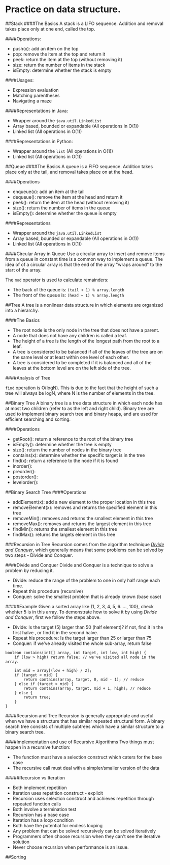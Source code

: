 Practice on data structure.
===============

##Stack
####The Basics
A stack is a LIFO sequence. Addition and removal takes place only at one end, called the top.

####Operations:

+ push(x): add an item on the top
+ pop: remove the item at the top and return it
+ peek: return the item at the top (without removing it)
+ size: return the number of items in the stack
+ isEmpty: determine whether the stack is empty

####Usages:

+ Expression evaluation
+ Matching parentheses
+ Navigating a maze

####Representations in Java:

+ Wrapper around the `java.util.LinkedList`
+ Array based, bounded or expandable (All operations in O(1))
+ Linked list (All operations in O(1))

####Representations in Python:

+ Wrapper around the `list` (All operations in O(1))
+ Linked list (All operations in O(1))

##Queue
####The Basics
A queue is a FIFO sequence. Addition takes place only at the tail, and removal takes place on at the head.

####Operations

+ enqueue(x): add an item at the tail
+ dequeue(): remove the item at the head and return it
+ peek(): return the item at the head (without removing it)
+ size(): return the number of items in the queue
+ isEmpty(): determine whether the queue is empty

####Representations

+ Wrapper around the `java.util.LinkedList`
+ Array based, bounded or expandable (All operations in O(1))
+ Linked list (All operations in O(1))

####Circular Array in Queue
Use a circular array to insert and remove items from a queue in constant time is a common way to implement a queue. The idea of of a circular array is that the end of the array "wraps around" to the start of the array.

The `mod` operator is used to calculate remainders:

+ The back of the queue is: `(tail + 1) % array.length`
+ The front of the queue is: `(head + 1) % array.length`

##Tree
A tree is a nonlinear data structure in which elements are organized into a hierarchy.

####The Basics

+ The root node is the only node in the tree that does not have a parent.
+ A node that does not have any children is called a leaf.
+ The height of a tree is the length of the longest path from the root to a leaf.
+ A tree is considered to be balanced if all of the leaves of the tree are on the same level or at least within one level of each other.
+ A tree is considered to be completed if it is balanced and all of the leaves at the bottom level are on the left side of the tree.

####Analysis of Tree

`find` operation is O(logN). This is due to the fact that the height of such a tree will always be logN, where N is the number of elements in the tree.

##Binary Tree
A binary tree is a tree data structure in which each node has at most two children (refer to as the left and right child). Binary tree are used to implement binary search tree and binary heaps, and are used for efficient searching and sorting.

####Operations
+ getRoot(): return a reference to the root of the binary tree
+ isEmpty(): determine whether the tree is empty
+ size(): return the number of nodes in the binary tree
+ contains(x): determine whether the specific target is in the tree
+ find(x): return a reference to the node if it is found
+ inorder():
+ preorder():
+ postorder():
+ levelorder():

##Binary Search Tree
####Operations
+ addElement(x): add a new element to the proper location in this tree
+ removeElement(x): removes and returns the specified element in this tree
+ removeMin(): removes and returns the smallest element in this tree
+ removeMax(): removes and returns the largest element in this tree
+ findMin(): returns the smallest element in this tree
+ findMax(): returns the largets element in this tree

###Recursion in Tree
Recursion comes from the algorithm technique [*Divide and Conquer*](http://en.wikipedia.org/wiki/Divide_and_conquer_algorithms), which generally means that some problems can be solved by two steps - Divide and Conquer.

####Divide and Conquer
Divide and Conquer is a technique to solve a problem by reducing it.

+ Divide: reduce the range of the problem to one in only half range each time.
+ Repeat this procedure (recursive)
+ Conquer: solve the smallest problem that is already known (base case)

#####Example
Given a sorted array like {1, 2, 3, 4, 5, 6....., 100}, check whehter 5 is in this array. To demonstrate how to solve it by using *Divide and Conquer*, first we follow the steps above.

+ Divide: Is the target (5) larger than 50 (half element)? if not, find it in the first halve , or find it in the second halve.
+ Repeat his procedure: Is the target larger than 25 or larger than 75
+ Conquer: if we've already visited the whole sub-array, return false

```
boolean contains(int[] array, int target, int low, int high) {
    if (low > high) return false; // we've visited all node in the array.

    int mid = array[(low + high) / 2];
    if (target < mid) {
        return contains(array, target, 0, mid - 1); // reduce
    } else if (target > mid) {
        return contains(array, target, mid + 1, high); // reduce
    } else {
        return true;
    }
}
```
####Recursion and Tree
Recursion is generally appropriate and useful when we have a structure that has similar repeated structural form. A binary search tree consists of multiple subtrees which have a similar structure to a binary search tree.

####Implementation and use of Recursive Algorithms
Two things must happen in a recursive function:

+ The function must have a selection construct which caters for the base case
+ The recursive call must deal with a simpler/smaller version of the data

#####Recursion vs Iteration

+ Both implement repetition
+ Iteration uses repetition construct - explicit
+ Recursion uses selection construct and achieves repetition through repeated function calls
+ Both involve a termination test
+ Recursion has a base case
+ Iteration has a loop condition
+ Both have the potential for endless looping
+ Any problem that can be solved recursively can be solved iteratively
+ Programmers often choose recursion when they can't see the iterative solution
+ Never choose recursion when performance is an issue.

##Sorting
